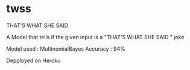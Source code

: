 # twss
THAT'S WHAT SHE SAID 

A Model that tells if the given input is a "THAT'S WHAT SHE SAID " joke 

Model used : MultinomialBayes
Accuracy : 94%

Depployed on Heroku
